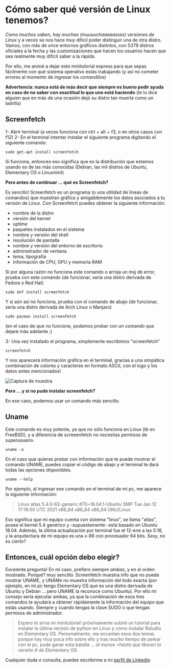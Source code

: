 # Cómo saber qué versión de Linux tenemos?

*Como muchos saben, hay muchas (muuuuchaaaaassss) versiones de Linux* y a veces se nos hace muy difícil poder distinguir una de otra distro. Vamos, con más de once entornos gráficos distintos, con 5379 distros oficiales a la fecha y las customizaciones que hacen los usuarios hacen que sea realmente muy difícil saber a la rápida.

Por ello, me animé a dejar este minitutorial express para que sepas fácilmente con qué sistema operativo estás trabajando (y así no cometer errores al momento de ingresar los comandilos)

**Advertencia: nunca está de más decir que siempre es bueno pedir ayuda en caso de no saber con exactitud lo que uno está haciendo**
(te lo dice alguien que en más de una ocasión dejó su distro tan muerta como un ladrillo)

## Screenfetch

1- Abrir terminal (a veces funciona con ctrl + alt + f3, o en otros casos con f12)
2- En el terminal intentar instalar el siguiente programa digitando el siguiente comando:

  ~~~
sudo get-apt install screenfetch

~~~

Si funciona, entonces eso significa que es la distribución que estamos usando es de las más conocidas (Debian, las mil distros de Ubuntu, Elementary OS o Linuxmint)

**Pero antes de continuar ... qué es Screenfetch?**

Es sencillo! Screenfetch es un programa (o una utilidad de líneas de comandos) que muestran gráfica y amigablemente los datos asociados a tu versión de Linux. Con Screenfetch puedes obtener la siguiente información:

- nombre de la distro
- versión del kernel
- uptime
- paquetes instalados en el sistema
- nombre y versión del shell
- resolución de pantalla
- nombre y versión del entorno de escritorio
- administrador de ventana
- tema, tipografía
- información de CPU, GPU y memoria RAM

Si por alguna razón no funciona este comando o arroja un msj de error, prueba con este comando (de funcionar, sería una distro derivada de Fedora o Red Hat)

  ~~~
sudo dnf install screenfetch

~~~

Y si aún así no funciona, prueba con el comando de abajo (de funcionar, sería una distro derivada de Arch Linux o Manjaro)

  ~~~
sudo pacman install screenfetch

~~~

(en el caso de que no funcione, podemos probar con un comando que dejaré más adelante ;)

3- Una vez instalado el programa, simplemente escribimos "screenfetch"

~~~
screenfetch

~~~

Y nos aparecerá información gráfica en el terminal, gracias a una simpática combinación de colores y caracteres en formato ASCII, con el logo y los datos antes mencionados!

![Captura de muestra](https://4.bp.blogspot.com/-5M9piCn9EOg/WSBtVzFd_XI/AAAAAAAAJqM/bxauZsYVWMkA9XXSxKvr1RVvtNsdg-YLQCLcB/s640/06%2BPantheon%2Bterminal.jpg)


**Pero ... y si no pude instalar screenfetch?**

En ese caso, podemos usar un comando más sencillo.


## Uname

Este comando es muy potente, ya que no sólo funciona en Linux (tb en FreeBSD), y a diferencia de screeenfetch no necesitas permisos de superusuario.

~~~
uname -a

~~~

En el caso que quieras probar con información que te puede mostrar el comando UNAME, puedes copiar el código de abajo y el terminal te dará todas las opciones disponibles.

~~~
uname --help

~~~

Por ejemplo, al ingresar ese comando en el terminal de mi pc, me aparece la siguiente información:

>Linux atlas 5.4.0-62-generic #70~18.04.1-Ubuntu SMP Tue Jan 12 17:18:00 UTC 2021 x86_64 x86_64 x86_64 GNU/Linux

Eso significa que mi equipo cuenta con sistema "linux", se llama "atlas", posee el kernel 5.4 genérico y -supuestamente- está basado en Ubuntu 18.04.
Además, la última actualización por terminal fue el 12-ene a las 5:18, y la arquitectura de mi equipo es una x-86 con procesador 64 bits. *Sexy, no es cierto?*


## Entonces, cuál opción debo elegir?

Excelente pregunta! En mi caso, prefiero siempre *ambas*, y en el orden mostrado. Porqué? muy sencillo: Screenfetch muestra info que no puede mostrar UNAME, y UNAMe no muestra información del todo exacta (por ejemplo, en mi pc tengo Elementary OS que es una distro derivada de Ubuntu y Debian ... pero UNAME la reconoce como Ubuntu). Por ello mi consejo sería ejecutar ambas, ya que la combinación de esos tres comandos te ayudará a obtener rápidamente la información del equipo que estás usando. Siempre y cuando tengas la clave SUDO o que tengas permisos de administrador.

>Espero te sirva mi minitutorial! próximamente subiré un tutorial para instalar la última versión de python en Linux y cómo instalar Rstudio en Elementary OS.
>Personalmente, me encantan esos dos temas porque hay muy poca info sobre ello y tras mucho tiempo de pelear con el pc, pude ganar esta batalla ... *al menos >hasta que liberen la versión 6 de Elementary OS*.

Cualquier duda o consulta, puedes escribirme a mi [perfil de Linkedin](https://www.linkedin.com/in/carlos-chaman/)
